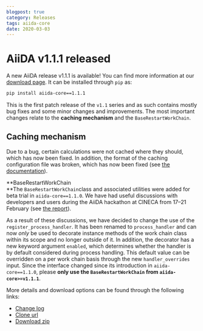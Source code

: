 ```yaml
---
blogpost: true
category: Releases
tags: aiida-core
date: 2020-03-03
---
```


# AiiDA v1.1.1 released

A new AiiDA release v1.1.1 is available! You can find more information at our [download page](http://www.aiida.net/download/). It can be installed through `pip` as:

```sh
pip install aiida-core==1.1.1
```

This is the first patch release of the `v1.1` series and as such contains mostly bug fixes and some minor changes and improvements. The most important changes relate to the **caching mechanism** and the `BaseRestartWorkChain`.

## Caching mechanism

Due to a bug, certain calculations were not cached where they should, which has now been fixed. In addition, the format of the caching configuration file was broken, which has now been fixed (see [the documentation](https://aiida-core.readthedocs.io/en/latest/working_with_aiida/caching.html#configuration)).

**BaseRestartWorkChain  
**The `BaseRestartWorkChain`class and associated utilities were added for beta trial in `aiida-core==1.1.0`. We have had useful discussions with developers and users during the AiiDA hackathon at CINECA from 17–21 February (see [the report](http://www.aiida.net/wp-content/uploads/2020/02/Bologna-hackathon-report.pdf)).

As a result of these discussions, we have decided to change the use of the `register_process_handler`. It has been renamed to `process_handler` and can now _only_ be used to decorate instance methods of the work chain class within its scope and no longer outside of it. In addition, the decorator has a new keyword argument `enabled`, which determines whether the handler is by default considered during process handling. This default value can be overridden on a per work chain basis through the new `handler_overrides` input. Since the interface changed since its introduction in `aiida-core==1.1.0`, please **only use the `BaseRestartWorkChain` from `aiida-core>=v1.1.1`**.

More details and download options can be found through the following links:

- [Change log](https://github.com/aiidateam/aiida-core/blob/v1.1.1/CHANGELOG.md)
- [Clone url](https://github.com/aiidateam/aiida-core/tree/v1.1.1)
- [Download zip](https://github.com/aiidateam/aiida-core/archive/v1.1.1.zip)
